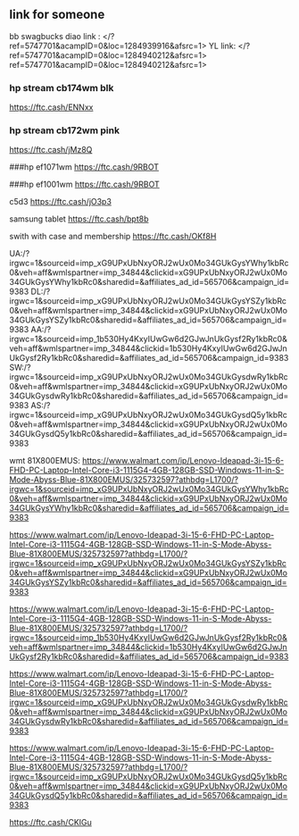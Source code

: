 ## link for someone
bb swagbucks diao link :
</?ref=5747701&acampID=0&loc=1284939916&afsrc=1>
YL link:
</?ref=5747701&acampID=0&loc=1284940212&afsrc=1>
ref=5747701&acampID=0&loc=1284940212&afsrc=1>


### hp stream cb174wm blk

<https://ftc.cash/ENNxx>

### hp stream cb172wm pink
<https://ftc.cash/jMz8Q>

###hp ef1071wm
<https://ftc.cash/9RBOT>

###hp ef1001wm
<https://ftc.cash/9RBOT>

c5d3
<https://ftc.cash/jO3p3>

samsung tablet
<https://ftc.cash/bpt8b>

swith with case and membership
<https://ftc.cash/OKf8H>

UA:/?irgwc=1&sourceid=imp_xG9UPxUbNxyORJ2wUx0Mo34GUkGysYWhy1kbRc0&veh=aff&wmlspartner=imp_34844&clickid=xG9UPxUbNxyORJ2wUx0Mo34GUkGysYWhy1kbRc0&sharedid=&affiliates_ad_id=565706&campaign_id=9383
DL:/?irgwc=1&sourceid=imp_xG9UPxUbNxyORJ2wUx0Mo34GUkGysYSZy1kbRc0&veh=aff&wmlspartner=imp_34844&clickid=xG9UPxUbNxyORJ2wUx0Mo34GUkGysYSZy1kbRc0&sharedid=&affiliates_ad_id=565706&campaign_id=9383
AA:/?irgwc=1&sourceid=imp_1b530Hy4KxyIUwGw6d2GJwJnUkGysf2Ry1kbRc0&veh=aff&wmlspartner=imp_34844&clickid=1b530Hy4KxyIUwGw6d2GJwJnUkGysf2Ry1kbRc0&sharedid=&affiliates_ad_id=565706&campaign_id=9383
SW:/?irgwc=1&sourceid=imp_xG9UPxUbNxyORJ2wUx0Mo34GUkGysdwRy1kbRc0&veh=aff&wmlspartner=imp_34844&clickid=xG9UPxUbNxyORJ2wUx0Mo34GUkGysdwRy1kbRc0&sharedid=&affiliates_ad_id=565706&campaign_id=9383
AS:/?irgwc=1&sourceid=imp_xG9UPxUbNxyORJ2wUx0Mo34GUkGysdQ5y1kbRc0&veh=aff&wmlspartner=imp_34844&clickid=xG9UPxUbNxyORJ2wUx0Mo34GUkGysdQ5y1kbRc0&sharedid=&affiliates_ad_id=565706&campaign_id=9383

wmt 81X800EMUS:
<https://www.walmart.com/ip/Lenovo-Ideapad-3i-15-6-FHD-PC-Laptop-Intel-Core-i3-1115G4-4GB-128GB-SSD-Windows-11-in-S-Mode-Abyss-Blue-81X800EMUS/325732597?athbdg=L1700/?irgwc=1&sourceid=imp_xG9UPxUbNxyORJ2wUx0Mo34GUkGysYWhy1kbRc0&veh=aff&wmlspartner=imp_34844&clickid=xG9UPxUbNxyORJ2wUx0Mo34GUkGysYWhy1kbRc0&sharedid=&affiliates_ad_id=565706&campaign_id=9383>

<https://www.walmart.com/ip/Lenovo-Ideapad-3i-15-6-FHD-PC-Laptop-Intel-Core-i3-1115G4-4GB-128GB-SSD-Windows-11-in-S-Mode-Abyss-Blue-81X800EMUS/325732597?athbdg=L1700/?irgwc=1&sourceid=imp_xG9UPxUbNxyORJ2wUx0Mo34GUkGysYSZy1kbRc0&veh=aff&wmlspartner=imp_34844&clickid=xG9UPxUbNxyORJ2wUx0Mo34GUkGysYSZy1kbRc0&sharedid=&affiliates_ad_id=565706&campaign_id=9383>

<https://www.walmart.com/ip/Lenovo-Ideapad-3i-15-6-FHD-PC-Laptop-Intel-Core-i3-1115G4-4GB-128GB-SSD-Windows-11-in-S-Mode-Abyss-Blue-81X800EMUS/325732597?athbdg=L1700/?irgwc=1&sourceid=imp_1b530Hy4KxyIUwGw6d2GJwJnUkGysf2Ry1kbRc0&veh=aff&wmlspartner=imp_34844&clickid=1b530Hy4KxyIUwGw6d2GJwJnUkGysf2Ry1kbRc0&sharedid=&affiliates_ad_id=565706&campaign_id=9383>

<https://www.walmart.com/ip/Lenovo-Ideapad-3i-15-6-FHD-PC-Laptop-Intel-Core-i3-1115G4-4GB-128GB-SSD-Windows-11-in-S-Mode-Abyss-Blue-81X800EMUS/325732597?athbdg=L1700/?irgwc=1&sourceid=imp_xG9UPxUbNxyORJ2wUx0Mo34GUkGysdwRy1kbRc0&veh=aff&wmlspartner=imp_34844&clickid=xG9UPxUbNxyORJ2wUx0Mo34GUkGysdwRy1kbRc0&sharedid=&affiliates_ad_id=565706&campaign_id=9383>

<https://www.walmart.com/ip/Lenovo-Ideapad-3i-15-6-FHD-PC-Laptop-Intel-Core-i3-1115G4-4GB-128GB-SSD-Windows-11-in-S-Mode-Abyss-Blue-81X800EMUS/325732597?athbdg=L1700/?irgwc=1&sourceid=imp_xG9UPxUbNxyORJ2wUx0Mo34GUkGysdQ5y1kbRc0&veh=aff&wmlspartner=imp_34844&clickid=xG9UPxUbNxyORJ2wUx0Mo34GUkGysdQ5y1kbRc0&sharedid=&affiliates_ad_id=565706&campaign_id=9383>

<https://ftc.cash/CKIGu>
